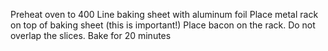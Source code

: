 Preheat oven to 400
Line baking sheet with aluminum foil
Place metal rack on top of baking sheet (this is important!)
Place bacon on the rack. Do not overlap the slices.
Bake for 20 minutes

